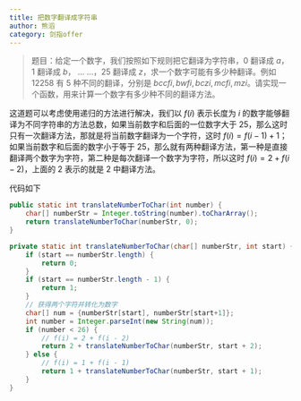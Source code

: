 ```yaml
---
title: 把数字翻译成字符串
author: 熊滔
category: 剑指offer
---
```


> 题目：给定一个数字，我们按照如下规则把它翻译为字符串，$0$ 翻译成 $a$，$1$ 翻译成 $b$， ... ...，$25$ 翻译成 $z$，求一个数字可能有多少种翻译。例如 $12258$ 有 $5$ 种不同的翻译，分别是 $bccfi, bwfi, bczi, mcfi, mzi$。请实现一个函数，用来计算一个数字有多少种不同的翻译方法。

这道题可以考虑使用递归的方法进行解决，我们以 $f(i)$ 表示长度为 $i$ 的数字能够翻译为不同字符串的方法总数，如果当前数字和后面的一位数字大于 $25$，那么这时只有一次翻译方法，那就是将当前数字翻译为一个字符，这时 $f(i) = f(i - 1) + 1$；如果当前数字和后面的数字小于等于 $25$，那么就有两种翻译方法，第一种是直接翻译两个数字为字符，第二种是每次翻译一个数字为字符，所以这时 $f(i) = 2 + f(i - 2)$，上面的 $2$ 表示的就是 $2$ 中翻译方法。

代码如下

```java
public static int translateNumberToChar(int number) {
    char[] numberStr = Integer.toString(number).toCharArray();
    return translateNumberToChar(numberStr, 0);
}

private static int translateNumberToChar(char[] numberStr, int start) {
    if (start == numberStr.length) {
        return 0;
    }
    if (start == numberStr.length - 1) {
        return 1;
    }
    // 获得两个字符并转化为数字
    char[] num = {numberStr[start], numberStr[start+1]};
    int number = Integer.parseInt(new String(num));
    if (number < 26) {
        // f(i) = 2 + f(i - 2)
        return 2 + translateNumberToChar(numberStr, start + 2);
    } else {
        // f(i) = 1 + f(i - 1)
        return 1 + translateNumberToChar(numberStr, start + 1);
    }
}
```



<Disqus />